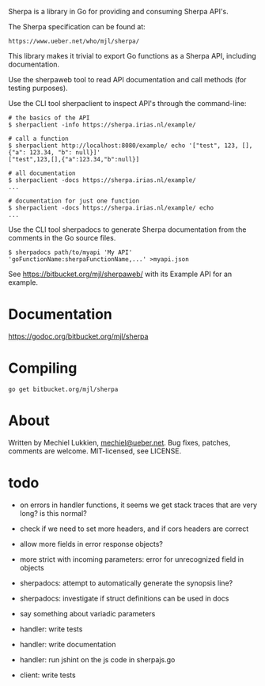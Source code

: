 Sherpa is a library in Go for providing and consuming Sherpa API's.

The Sherpa specification can be found at:

	https://www.ueber.net/who/mjl/sherpa/

This library makes it trivial to export Go functions as a Sherpa API, including documentation.

Use the sherpaweb tool to read API documentation and call methods (for testing purposes).

Use the CLI tool sherpaclient to inspect API's through the command-line:

	# the basics of the API
	$ sherpaclient -info https://sherpa.irias.nl/example/

	# call a function
	$ sherpaclient http://localhost:8080/example/ echo '["test", 123, [], {"a": 123.34, "b": null}]'
	["test",123,[],{"a":123.34,"b":null}]

	# all documentation
	$ sherpaclient -docs https://sherpa.irias.nl/example/
	...

	# documentation for just one function
	$ sherpaclient -docs https://sherpa.irias.nl/example/ echo
	...

Use the CLI tool sherpadocs to generate Sherpa documentation from the comments in the Go source files.

	$ sherpadocs path/to/myapi 'My API' 'goFunctionName:sherpaFunctionName,...' >myapi.json

See https://bitbucket.org/mjl/sherpaweb/ with its Example API for an example.


# Documentation

https://godoc.org/bitbucket.org/mjl/sherpa

# Compiling

	go get bitbucket.org/mjl/sherpa

# About

Written by Mechiel Lukkien, mechiel@ueber.net. Bug fixes, patches, comments are welcome.
MIT-licensed, see LICENSE.


# todo

- on errors in handler functions, it seems we get stack traces that are very long? is this normal?
- check if we need to set more headers, and if cors headers are correct
- allow more fields in error response objects?
- more strict with incoming parameters: error for unrecognized field in objects
- sherpadocs: attempt to automatically generate the synopsis line?
- sherpadocs: investigate if struct definitions can be used in docs
- say something about variadic parameters

- handler: write tests
- handler: write documentation
- handler: run jshint on the js code in sherpajs.go

- client: write tests

